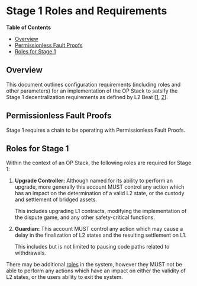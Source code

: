 # Stage 1 Roles and Requirements

<!-- START doctoc generated TOC please keep comment here to allow auto update -->
<!-- DON'T EDIT THIS SECTION, INSTEAD RE-RUN doctoc TO UPDATE -->
**Table of Contents**

- [Overview](#overview)
- [Permissionless Fault Proofs](#permissionless-fault-proofs)
- [Roles for Stage 1](#roles-for-stage-1)

<!-- END doctoc generated TOC please keep comment here to allow auto update -->

## Overview

This document outlines configuration requirements (including roles and other parameters)
for an implementation of the OP Stack to satsify the Stage 1 decentralization requirements as defined
by
L2 Beat [[1](https://medium.com/l2beat/introducing-stages-a-framework-to-evaluate-rollups-maturity-d290bb22befe), [2](https://medium.com/l2beat/stages-update-security-council-requirements-4c79cea8ef52)].

## Permissionless Fault Proofs

Stage 1 requires a chain to be operating with Permissionless Fault Proofs.

## Roles for Stage 1

Within the context of an OP Stack, the following roles are required for Stage 1:

1. **Upgrade Controller:** Although named for its ability to perform an upgrade, more generally this
   account MUST control any action which has an impact on the determination of a valid L2 state,
   or the custody and settlement of bridged assets.

   This includes upgrading L1 contracts, modifying the implementation of the dispute game, and
   any other safety-critical functions.

2. **Guardian:** This account MUST control any action which may cause a delay in the finalization of
   L2 states and the resulting settlement on L1.

   This includes but is not limited to pausing code paths related to withdrawals.

There may be additional [roles](./configurability.md#admin-roles) in the system, however they MUST
not be able to perform any actions which have an impact on either the validity of L2 states, or the
users ability to exit the system.
